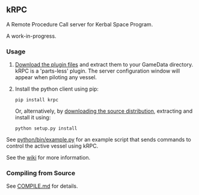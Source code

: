 ## kRPC

A Remote Procedure Call server for Kerbal Space Program.

A work-in-progress.

### Usage

 1. [Download the plugin files](http://github.com/djungelorm/krpc/releases) and extract them to your GameData directory. kRPC is a 'parts-less' plugin. The server configuration window will appear when piloting any vessel.

 2. Install the python client using pip:

    ```pip install krpc```

    Or, alternatively, by [downloading the source distribution](https://pypi.python.org/pypi/krpc), extracting and install it using:

    ```python setup.py install```

See [python/bin/example.py](python/bin/example.py) for an example script that sends commands to control the active vessel using kRPC.

See the [wiki](https://github.com/djungelorm/krpc/wiki) for more information.

### Compiling from Source

See [COMPILE.md](COMPILE.md) for details.
